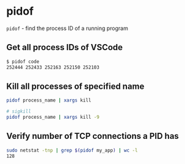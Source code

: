 # pidof

`pidof` - find the process ID of a running program

## Get all process IDs of VSCode
```bash
$ pidof code
252444 252433 252163 252150 252103
```

## Kill all processes of specified name
```bash
pidof process_name | xargs kill

# sigkill
pidof process_name | xargs kill -9
```

## Verify number of TCP connections a PID has
```bash
sudo netstat -tnp | grep $(pidof my_app) | wc -l
128
```

